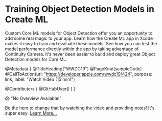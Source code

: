 # Training Object Detection Models in Create ML

Custom Core ML models for Object Detection offer you an opportunity to add some real magic to your app. Learn how the Create ML app in Xcode makes it easy to train and evaluate these models. See how you can test the model performance directly within the app by taking advantage of Continuity Camera. It's never been easier to build and deploy great Object Detection models for Core ML.

@Metadata {
   @TitleHeading("WWDC19")
   @PageKind(sampleCode)
   @CallToAction(url: "https://developer.apple.com/wwdc19/424", purpose: link, label: "Watch Video (15 min)")

   @Contributors {
      @GitHubUser(<replace this with your GitHub handle>)
   }
}

😱 "No Overview Available!"

Be the hero to change that by watching the video and providing notes! It's super easy:
 [Learn More…](https://wwdcnotes.github.io/WWDCNotes/documentation/wwdcnotes/contributing)
